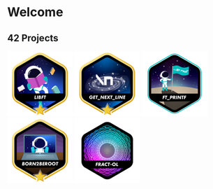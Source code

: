 # Welcome


## 42 Projects

[![libft](https://github.com/alo-galaco/alo-galaco/blob/master/42_badges/libftm.png)](https://github.com/alo-galaco/Libft)
[![get_next_line](https://github.com/alo-galaco/alo-galaco/blob/master/42_badges/get_next_linem.png)](https://github.com/alo-galaco/Get_Next_Line)
[![ft_printf](https://github.com/alo-galaco/alo-galaco/blob/master/42_badges/ft_printfe.png)](https://github.com/alo-galaco/Ft_printf)
[![born2beroot](https://github.com/alo-galaco/alo-galaco/blob/master/42_badges/born2berootm.png)](https://github.com/alo-galaco/Born)
[![fractol](https://github.com/alo-galaco/alo-galaco/blob/master/42_badges/fract-oln.png)](https://github.com/alo-galaco/Fractol)
